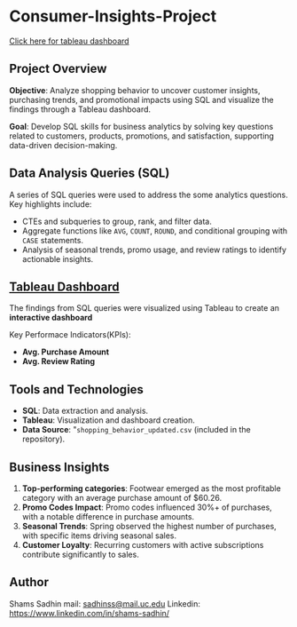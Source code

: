 # Consumer-Insights-Project

<a href="https://public.tableau.com/views/CustomerInsightsDashboard_17330158312860/Dashboard2?:language=en-US&:sid=&:redirect=auth&:display_count=n&:origin=viz_share_link">Click here for tableau dashboard</a>

## Project Overview

**Objective**: Analyze shopping behavior to uncover customer insights, purchasing trends, and promotional impacts using SQL and visualize the findings through a Tableau dashboard.

**Goal**: Develop SQL skills for business analytics by solving key questions related to customers, products, promotions, and satisfaction, supporting data-driven decision-making.

## Data Analysis Queries (SQL)
A series of SQL queries were used to address the some analytics questions. Key highlights include:
- CTEs and subqueries to group, rank, and filter data.
- Aggregate functions like `AVG`, `COUNT`, `ROUND`, and conditional grouping with `CASE` statements.
- Analysis of seasonal trends, promo usage, and review ratings to identify actionable insights.


## <a href="https://public.tableau.com/views/CustomerInsightsDashboard_17330158312860/Dashboard2?:language=en-US&:sid=&:redirect=auth&:display_count=n&:origin=viz_share_link">Tableau Dashboard</a>
The findings from SQL queries were visualized using Tableau to create an **interactive dashboard** 

Key Performace Indicators(KPIs):
- **Avg. Purchase Amount**  
- **Avg. Review Rating** 


## Tools and Technologies
- **SQL**: Data extraction and analysis.
- **Tableau**: Visualization and dashboard creation.
- **Data Source**: "`shopping_behavior_updated.csv` (included in the repository).



## Business Insights
1. **Top-performing categories**: Footwear emerged as the most profitable category with an average purchase amount of $60.26.
2. **Promo Codes Impact**: Promo codes influenced 30%+ of purchases, with a notable difference in purchase amounts.
3. **Seasonal Trends**: Spring observed the highest number of purchases, with specific items driving seasonal sales.
4. **Customer Loyalty**: Recurring customers with active subscriptions contribute significantly to sales.




## Author
Shams Sadhin
mail: sadhinss@mail.uc.edu
Linkedin: https://www.linkedin.com/in/shams-sadhin/



